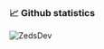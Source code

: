 <h3>📈 Github statistics</h3>
<img src="https://github-readme-stats.vercel.app/api?username=zedsdev&show_icons=true&theme=gotham" alt="ZedsDev" />
